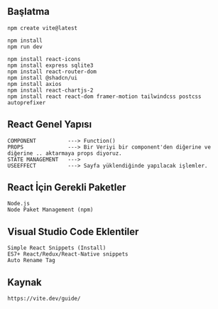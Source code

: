 ## Başlatma
```
npm create vite@latest

npm install
npm run dev

npm install react-icons
npm install express sqlite3
npm install react-router-dom
npm install @shadcn/ui
npm install axios
npm install react-chartjs-2
npm install react react-dom framer-motion tailwindcss postcss autoprefixer

```

## React Genel Yapısı
```
COMPONENT          ---> Function()
PROPS              ---> Bir Veriyi bir component'den diğerine ve diğerine .. aktarmaya props diyoruz.
STATE MANAGEMENT   --->
USEEFFECT          ---> Sayfa yüklendiğinde yapılacak işlemler.
```


## React İçin Gerekli Paketler

```
Node.js
Node Paket Management (npm)
```

## Visual Studio Code Eklentiler
``` 
Simple React Snippets (Install)
ES7+ React/Redux/React-Native snippets
Auto Rename Tag
```

## Kaynak
```
https://vite.dev/guide/
```
